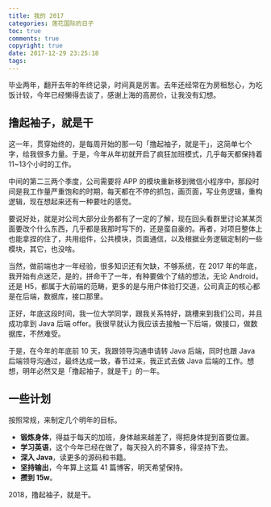 ```yaml
---
title: 我的 2017
categories: 莲花国际的日子
toc: true
comments: true
copyright: true
date: 2017-12-29 23:25:18
tags:
---
```


毕业两年，翻开去年的年终记录，时间真是厉害。去年还经常在为房租愁心，为吃饭计较，今年已经懒得去谈了，感谢上海的高房价，让我没有幻想。

<!--more-->

## 撸起袖子，就是干

这一年，贯穿始终的，是每周开始的那一句「撸起袖子，就是干」，这简单七个字，给我很多力量。于是，今年从年初就开启了疯狂加班模式，几乎每天都保持着 11~13个小时的工作。

中间的第二三两个季度，公司需要将 APP 的模块重新移到微信小程序中，那段时间是我工作量严重饱和的时期，每天都在不停的抓包，画页面，写业务逻辑，重构逻辑，现在想起来还有一种要吐的感觉。

要说好处，就是对公司大部分业务都有了一定的了解，现在回头看群里讨论某某页面要改个什么东西，几乎都是我那时写下的，还是蛮自豪的。再者，对项目整体上也能拿捏的住了，共用组件，公共模块，页面通信，以及根据业务逻辑定制的一些模块，其它，也没啥。

当然，做前端也才一年经验，很多知识还有欠缺，不够系统，在 2017 年的年底，我开始有点迷茫，是的，拼命干了一年，有种要做个了结的想法，无论 Android，还是 H5，都属于大前端的范畴，更多的是与用户体验打交道，公司真正的核心都是在后端，数据库，接口那里。

正好，年底这段时间，我一位大学同学，跟我关系特好，跳槽来到我们公司，并且成功拿到 Java 后端 offer。我很早就认为我应该去接触一下后端，做接口，做数据库，不然难受。

于是，在今年的年底前 10 天，我跟领导沟通申请转 Java 后端，同时也跟 Java 后端领导沟通过，最终达成一致，春节过来，我正式去做 Java 后端的工作。想想，明年必然又是「撸起袖子，就是干」的一年。



## 一些计划

按照常规，来制定几个明年的目标。

- **锻炼身体**，得益于每天的加班，身体越来越差了，得把身体提到首要位置。
- **学习英语**，这个今年已经在做了，每天投入的不算多，得坚持下去。
- **深入 Java**，读更多的源码和书籍。
- **坚持输出**，今年算上这篇 41 篇博客，明天希望保持。
- **攒到 15w**。



2018，撸起袖子，就是干。